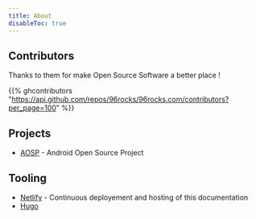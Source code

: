 ```yaml
---
title: About
disableToc: true
---
```


## Contributors

Thanks to them <i class="fa fa-heart"></i> for make Open Source Software a better place !

{{% ghcontributors "https://api.github.com/repos/96rocks/96rocks.com/contributors?per_page=100" %}}


## Projects
* [AOSP](https://source.android.com/) - Android Open Source Project 

## Tooling

* [Netlify](https://www.netlify.com) - Continuous deployement and hosting of this documentation
* [Hugo](https://gohugo.io/)

